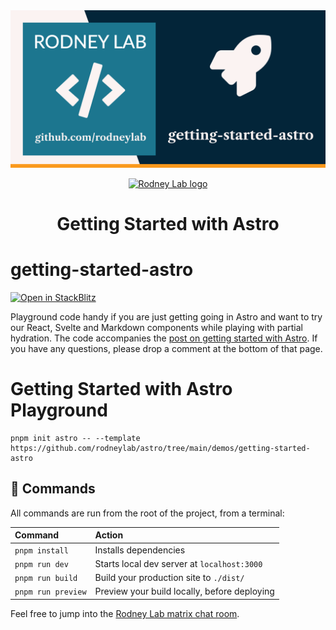 <img src="./images/rodneylab-github-getting-started-astro.png" alt="Rodney Lab getting-started-astro Github banner">

<p align="center">
  <a aria-label="Open Rodney Lab site" href="https://rodneylab.com" rel="nofollow noopener noreferrer">
    <img alt="Rodney Lab logo" src="https://rodneylab.com/assets/icon.png" width="60" />
  </a>
</p>
<h1 align="center">
  Getting Started with Astro
</h1>

# getting-started-astro

[![Open in StackBlitz](https://developer.stackblitz.com/img/open_in_stackblitz.svg)](https://stackblitz.com/github/rodneylab/astro/tree/main/demos/getting-started-astro)

Playground code handy if you are just getting going in Astro and want to try our React, Svelte and Markdown components while playing with partial hydration. The code accompanies the <a aria-label="Open Rodney Lab blog post on getting started with Astro" href="https://rodneylab.com/getting-started-astro/">post on getting started with Astro</a>. If you have any questions, please drop a comment at the bottom of that page.

# Getting Started with Astro Playground

```
pnpm init astro -- --template https://github.com/rodneylab/astro/tree/main/demos/getting-started-astro
```

## 🧞 Commands

All commands are run from the root of the project, from a terminal:

| Command            | Action                                       |
| :----------------- | :------------------------------------------- |
| `pnpm install`     | Installs dependencies                        |
| `pnpm run dev`     | Starts local dev server at `localhost:3000`  |
| `pnpm run build`   | Build your production site to `./dist/`      |
| `pnpm run preview` | Preview your build locally, before deploying |

Feel free to jump into the [Rodney Lab matrix chat room](https://matrix.to/#/%23rodney:matrix.org).
